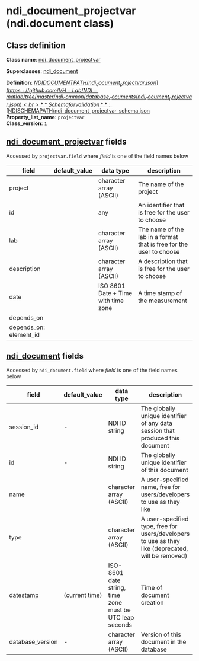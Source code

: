 # ndi_document_projectvar (ndi.document class)

## Class definition

**Class name**: [ndi_document_projectvar](ndi_document_projectvar.md)

**Superclasses**: [ndi_document](ndi_document.md)

**Definition**: [$NDIDOCUMENTPATH/ndi_document_projectvar.json](https://github.com/VH-Lab/NDI-matlab/tree/master/ndi_common/database_documents/ndi_document_projectvar.json)<br>
**Schema for validation**: [$NDISCHEMAPATH/ndi_document_projectvar_schema.json](https://github.com/VH-Lab/NDI-matlab/tree/master/ndi_common/schema_documents/ndi_document_projectvar_schema.json)<br>
**Property_list_name**: `projectvar`<br>
**Class_version**: `1`<br>


## [ndi_document_projectvar](ndi_document_projectvar.md) fields

Accessed by `projectvar.field` where *field* is one of the field names below

| field | default_value | data type | description |
| --- | --- | --- | --- |
| project |  | character array (ASCII) | The name of the project |
| id |  | any | An identifier that is free for the user to choose |
| lab |  | character array (ASCII) | The name of the lab in a format that is free for the user to choose |
| description |  | character array (ASCII) | A description that is free for the user to choose |
| date |  | ISO 8601 Date + Time with time zone | A time stamp of the measurement |
| depends_on |  |  |  |
| depends_on: element_id |  |  |  |


## [ndi_document](ndi_document.md) fields

Accessed by `ndi_document.field` where *field* is one of the field names below

| field | default_value | data type | description |
| --- | --- | --- | --- |
| session_id | - | NDI ID string | The globally unique identifier of any data session that produced this document |
| id | - | NDI ID string | The globally unique identifier of this document |
| name |  | character array (ASCII) | A user-specified name, free for users/developers to use as they like |
| type |  | character array (ASCII) | A user-specified type, free for users/developers to use as they like (deprecated, will be removed) |
| datestamp | (current time) | ISO-8601 date string, time zone must be UTC leap seconds | Time of document creation |
| database_version | - | character array (ASCII) | Version of this document in the database |


